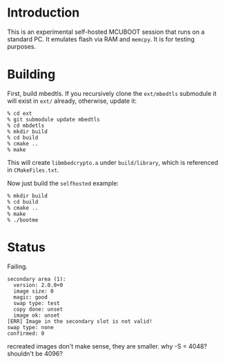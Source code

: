 # Introduction

This is an experimental self-hosted MCUBOOT session that runs on a standard PC.
It emulates flash via RAM and `memcpy`. It is for testing purposes.

# Building

First, build mbedtls. If you recursively clone the `ext/mbedtls` submodule it
will exist in `ext/` already, otherwise, update it:

```
% cd ext
% git submodule update mbedtls
% cd mbdetls
% mkdir build
% cd build
% cmake ..
% make
```

This will create `libmbedcrypto.a` under `build/library`, which is referenced
in `CMakeFiles.txt`.

Now just build the `selfhosted` example:

```
% mkdir build
% cd build
% cmake ..
% make
% ./bootme
```


# Status

Failing.

```
secondary area (1):
  version: 2.0.0+0
  image size: 0
  magic: good
  swap type: test
  copy done: unset
  image ok: unset
[ERR] Image in the secondary slot is not valid!
swap type: none
confirmed: 0
```

recreated images don't make sense, they are smaller.
why -S = 4048? shouldn't be 4096?
